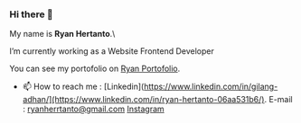 ### Hi there 👋

My name is **Ryan Hertanto**.\

I’m currently working as a Website Frontend Developer

You can see my portofolio on [Ryan Portofolio](https://ryanhertanto-portofolio.netlify.app/).

- 📫 How to reach me : 
  [Linkedin](https://www.linkedin.com/in/gilang-adhan/](https://www.linkedin.com/in/ryan-hertanto-06aa531b6/).
  E-mail : ryanherrtanto@gmail.com
  [Instagram](https://www.instagram.com/_ryanhertanto/)


<!--
**ryanhtanto/ryanhtanto** is a ✨ _special_ ✨ repository because its `README.md` (this file) appears on your GitHub profile.

Here are some ideas to get you started:

- 🔭 I’m currently working on ...
- 🌱 I’m currently learning ...
- 👯 I’m looking to collaborate on ...
- 🤔 I’m looking for help with ...
- 💬 Ask me about ...
- 📫 How to reach me: ...
- 😄 Pronouns: ...
- ⚡ Fun fact: ...
-->
